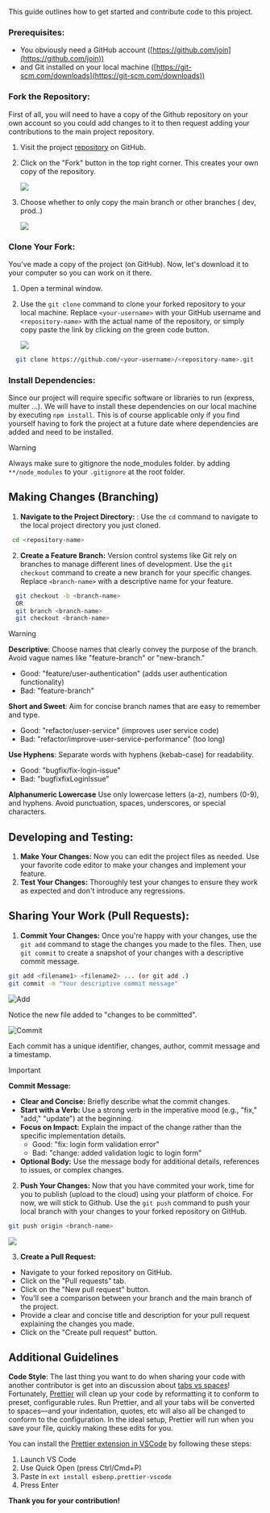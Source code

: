 This guide outlines how to get started and contribute code to this project.

### **Prerequisites:**

- You obviously need a GitHub account ([https://github.com/join](https://github.com/join))
- and Git installed on your local machine ([https://git-scm.com/downloads](https://git-scm.com/downloads))

### **Fork the Repository:**

First of all, you will need to have a copy of the Github repository on your own account so you could add changes to it to then request adding your contributions to the main project repository.

1. Visit the project [repository](https://github.com/spytech-arkx/mern-crm) on GitHub.
2. Click on the "Fork" button in the top right corner. This creates your own copy of the repository.

   ![](https://im.gurl.eu.org/file/51d054586606580d2a5d0.png)
4. Choose whether to only copy the main branch or other branches ( dev, prod..)
   
   ![](https://im.gurl.eu.org/file/5779679339b8c50f47808.png)

### **Clone Your Fork:**

You've made a copy of the project (on GitHub). Now, let's download it to your computer so you can work on it there.

1. Open a terminal window.
2. Use the `git clone` command to clone your forked repository to your local machine. Replace `<your-username>` with your GitHub username and `<repository-name>` with the actual name of the repository, or simply copy paste the link by clicking on the green code button.
   
   ![](https://im.gurl.eu.org/file/b7d0e6bf42ae155d0aa37.png)

```bash
  git clone https://github.com/<your-username>/<repository-name>.git
```

### **Install Dependencies:**

Since our project will require specific software or libraries to run (express, multer ...). We will have to install these dependencies on our local machine by executing `npm install`. This is of course applicable only if you find yourself having to fork the project at a future date where dependencies are added and need to be installed.

> [!Warning]
> Always make sure to gitignore the node_modules folder. by adding `**/node_modules` to your `.gitignore` at the root folder.

## **Making Changes (Branching)**

1. **Navigate to the Project Directory:** : Use the `cd` command to navigate to the local project directory you just cloned.

```bash
 cd <repository-name>
```

2. **Create a Feature Branch:** Version control systems like Git rely on branches to manage different lines of development. Use the `git checkout` command to create a new branch for your specific changes. Replace `<branch-name>` with a descriptive name for your feature.

```bash
  git checkout -b <branch-name>
  OR
  git branch <branch-name>
  git checkout <branch-name>
```

> [!WARNING]
>
> **Descriptive**: Choose names that clearly convey the purpose of the branch. Avoid vague names like "feature-branch" or "new-branch."
>
> - Good: "feature/user-authentication" (adds user authentication functionality)
> - Bad: "feature-branch"
>
> **Short and Sweet**: Aim for concise branch names that are easy to remember and type.
>
> - Good: "refactor/user-service" (improves user service code)
> - Bad: "refactor/improve-user-service-performance" (too long)
>
> **Use Hyphens**: Separate words with hyphens (kebab-case) for readability.
>
> - Good: "bugfix/fix-login-issue"
> - Bad: "bugfixfixLoginIssue"
>
> **Alphanumeric Lowercase** Use only lowercase letters (a-z), numbers (0-9), and hyphens. Avoid punctuation, spaces, underscores, or special characters.

## **Developing and Testing:**

1. **Make Your Changes:** Now you can edit the project files as needed. Use your favorite code editor to make your changes and implement your feature.
2. **Test Your Changes:** Thoroughly test your changes to ensure they work as expected and don't introduce any regressions.

## **Sharing Your Work (Pull Requests):**

1. **Commit Your Changes:** Once you're happy with your changes, use the `git add` command to stage the changes you made to the files. Then, use `git commit` to create a snapshot of your changes with a descriptive commit message.

```bash
git add <filename1> <filename2> ... (or git add .)
git commit -m "Your descriptive commit message"
```
![Add](https://im.gurl.eu.org/file/73e1d59a89b0fca62ecbc.png)

Notice the new file added to "changes to be committed".

![Commit](https://im.gurl.eu.org/file/ebe10fa685cebeedf63cf.png)

Each commit has a unique identifier, changes, author, commit message and a timestamp.

> [!Important]
>
> **Commit Message:**
>
> - **Clear and Concise:** Briefly describe what the commit changes.
> - **Start with a Verb:** Use a strong verb in the imperative mood (e.g., "fix," "add," "update") at the beginning.
> - **Focus on Impact:** Explain the impact of the change rather than the specific implementation details.
>   - Good: "fix: login form validation error"
>   - Bad: "change: added validation logic to login form"
> - **Optional Body:** Use the message body for additional details, references to issues, or complex changes.

2. **Push Your Changes:**
Now that you have commited your work, time for you to publish (upload to the cloud) using your platform of choice. For now, we will stick to Github. Use the `git push` command to push your local branch with your changes to your forked repository on GitHub.

```zsh
git push origin <branch-name>
```
![](https://im.gurl.eu.org/file/2874c0d69ea0a2dd8c9e5.gif)

3. **Create a Pull Request:**

- Navigate to your forked repository on GitHub.
- Click on the "Pull requests" tab.
- Click on the "New pull request" button.
- You'll see a comparison between your branch and the main branch of the project.
- Provide a clear and concise title and description for your pull request explaining the changes you made.
- Click on the "Create pull request" button.

## **Additional Guidelines**

**Code Style**: The last thing you want to do when sharing your code with another contributor is get into an discussion about [tabs vs spaces](https://www.google.com/search?q=tabs+vs+spaces)! Fortunately, [Prettier](https://prettier.io/) will clean up your code by reformatting it to conform to preset, configurable rules. Run Prettier, and all your tabs will be converted to spaces—and your indentation, quotes, etc will also all be changed to conform to the configuration. In the ideal setup, Prettier will run when you save your file, quickly making these edits for you.

You can install the [Prettier extension in VSCode](https://marketplace.visualstudio.com/items?itemName=esbenp.prettier-vscode) by following these steps:

1. Launch VS Code
2. Use Quick Open (press Ctrl/Cmd+P)
3. Paste in `ext install esbenp.prettier-vscode`
4. Press Enter

**Thank you for your contribution!**

